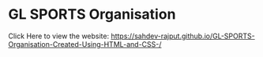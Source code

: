 # GL SPORTS Organisation
Click Here to view the website: https://sahdev-rajput.github.io/GL-SPORTS-Organisation-Created-Using-HTML-and-CSS-/
